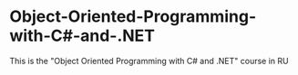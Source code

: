 # Object-Oriented-Programming-with-C#-and-.NET
This is the "Object Oriented Programming with C# and .NET" course in RU
